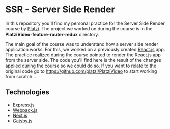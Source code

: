 # SSR - Server Side Render

In this repository you'll find my personal practice for the Server Side Render course by [Platzi](https://platzi.com/clases/ssr/). The project we worked on during the course is in the **PlatziVideo-feature-router-redux** directory. 

The main goal of the course was to understand how a server side render application works. For this, we worked on a previously created [React.js](https://es.reactjs.org/) app. The practice realized during the course pointed to render the React.js app from the server side. The code you'll find here is the result of the changes applied during the course so we could do so. If you want to relate to the original code go to https://github.com/platzi/PlatziVideo to start working from scratch...

## Technologies

* [Express.js](https://expressjs.com/es/)
* [Webpack.js](https://webpack.js.org/)
* [Next.js](https://nextjs.org/docs)
* [Gatsby.js](https://www.gatsbyjs.com/docs/)